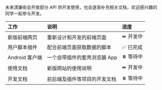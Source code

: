 未来清廉街会开放部分 API 供开发使用，也会逐渐补充相关文档，欢迎感兴趣的同学一起参与开发。

| 工作           | 说明                         | 进度      |
| :------------- | :--------------------------- | :-------- |
| 新版前端网页   | 重新设计和开发的前端页面     | ⏩ 开发中 |
| 用户脚本插件   | 配合前端页面获取数据的脚本   | ✅ 已完成 |
| Android 客户端 | 一个自带插件的套壳浏览器 App | ⏸️ 等待中 |
| 使用文档       | 新版网站的使用说明           | ⏩ 开发中 |
| 开发文档       | 前后端及插件等项目的开发文档 | ⏸️ 等待中 |
